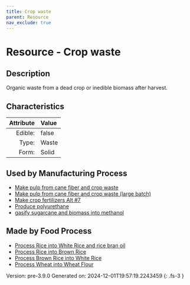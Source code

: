```yaml
---
title: Crop waste
parent: Resource
nav_exclude: true
---
```

# Resource - Crop waste

## Description
Organic waste from a dead crop or inedible biomass after harvest. 

## Characteristics

| Attribute      | Value |
|--------:|:------|
|Edible:|false|
|Type:|Waste|
|Form:|Solid|
 

## Used by Manufacturing Process

- [Make pulp from cane fiber and crop waste](../process/make-pulp-from-cane-fiber-and-crop-waste.html)
- [Make pulp from cane fiber and crop waste (large batch)](../process/make-pulp-from-cane-fiber-and-crop-waste--large-batch-.html)
- [Make crop fertilizers Alt #7](../process/make-crop-fertilizers-alt--7.html)
- [Produce polyurethane](../process/produce-polyurethane.html)
- [gasify sugarcane and biomass into methanol](../process/gasify-sugarcane-and-biomass-into-methanol.html)


## Made by Food Process

- [Process Rice into White Rice and rice bran oil](../food/process-rice-into-white-rice-and-rice-bran-oil.html)
- [Process Rice into Brown Rice](../food/process-rice-into-brown-rice.html)
- [Process Brown Rice into White Rice](../food/process-brown-rice-into-white-rice.html)
- [Process Wheat into Wheat Flour](../food/process-wheat-into-wheat-flour.html)

    

Version: pre-3.9.0 Generated on: 2024-12-01T19:57:19.2243459
{: .fs-3 }
